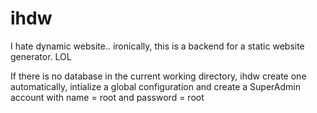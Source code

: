 # ihdw
I hate dynamic website.. ironically, this is a backend for a static website generator. LOL

If there is no database in the current working directory, ihdw create one automatically, intialize a global configuration and create a SuperAdmin account with name = root and password = root